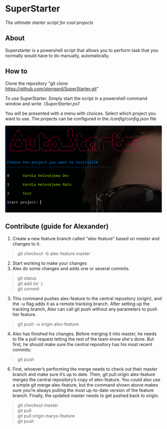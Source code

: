 # SuperStarter
*The ultimate starter script for cool projects*

## About
Superstarter is a powershell script that allows you to perform task that you normally would have to do manually, automatically.

## How to

Clone the repository "git clone https://github.com/stengard/SuperStarter.git"

To use SuperStarter. Simply start the script in a powershell command window and write *.\SuperStarter.ps1*

You will be presented with a menu with choices. Select which project you want to use. The projects can be configured in the */config/config.json* file

![How to](images/how-to-1.png "How to 1")


## Contribute (guide for Alexander)

1. Create a new feature branch called "alex-feature" based on *master* and changes to it.
> git checkout -b alex-feature master
2. Start working to make your changes
3. Alex do some changes and adds one or several commits.
> git status  
  git add <some-file> (or .)  
  git commit  
3. This command pushes alex-feature to the central repository (origin), and the -u flag adds it as a remote tracking branch. After setting up the tracking branch, Alex can call git push without any parameters to push her feature.
> git push -u origin alex-feature
4. Alex has finished his changes. Before merging it into master, he needs to file a pull request letting the rest of the team know she's done. But first, he should make sure the central repository has his most recent commits:
> git push
6. First, whoever’s performing the merge needs to check out their master branch and make sure it’s up to date. Then, git pull origin alex-feature merges the central repository’s copy of alex-feature. You could also use a simple git merge alex-feature, but the command shown above makes sure you’re always pulling the most up-to-date version of the feature branch. Finally, the updated master needs to get pushed back to origin.
> git checkout master  
  git pull  
  git pull origin marys-feature  
  git push  
